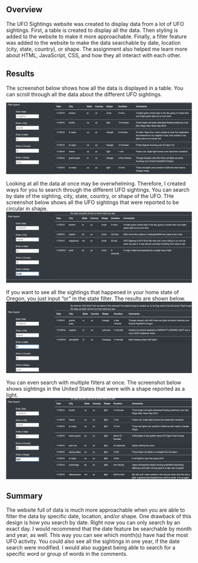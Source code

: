 ## Overview
The UFO Sightings website was created to display data from a lot of UFO sightings. First, a table is created to display all the data. Then styling is added to the website to make it more approachable. Finally, a filter feature was added to the website to make the data searchable by date, location (city, state, country), or shape. The assignment also helped me learn more about HTML, JavaScript, CSS, and how they all interact with each other.

## Results
The screenshot below shows how all the data is displayed in a table. You can scroll through all the data about the different UFO sightings.

![alt text](https://github.com/Betsy-Kalkwarf/UFOs/blob/main/images/website%20before%20filter.png)

Looking at all the data at once may be overwhelming. Therefore, I created ways for you to search through the different UFO sightings. You can search by date of the sighting, city, state, country, or shape of the UFO. THe screenshot below shows all the UFO sightings that were reported to be circular in shape.
![alt text](https://github.com/Betsy-Kalkwarf/UFOs/blob/main/images/filter_by_shape.png)

If you want to see all the sightings that happened in your home state of Oregon, you just input “or” in the state filter. The results are shown below.
![alt text](https://github.com/Betsy-Kalkwarf/UFOs/blob/main/images/filter_by_state.png)

You can even search with multiple filters at once. The screenshot below shows sightings in the United States that were with a shape reported as a light.
![alt text](https://github.com/Betsy-Kalkwarf/UFOs/blob/main/images/filter_by_2things.png)


## Summary
The website full of data is much more approachable when you are able to filter the data by specific date, location, and/or shape. One drawback of this design is how you search by date. Right now you can only search by an exact day. I would recommend that the date feature be searchable by month and year, as well. This way you can see which month(s) have had the most UFO activity. You could also see all the sightings in one year, if the date search were modified. I would also suggest being able to search for a specific word or group of words in the comments.

